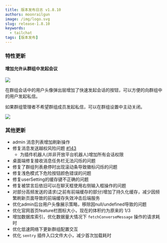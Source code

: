 ```yaml
---
title: 版本发布日志 v1.8.10
authors: moonrailgun
image: /img/logo.svg
slug: release-1.8.10
keywords:
  - tailchat
tags: [版本发布]
---
```


### 特性更新

#### 增加允许从群组中发起会议

![](/img/blog/release-note/v1.8.10/1.png)

在群组会话中的用户头像弹出层增加了快速发起会话的按钮，可以方便的向群组中的用户发起私信。

如果群组管理者不希望群组成员发起私信，可以在群组设置中主动关闭。

![](/img/blog/release-note/v1.8.10/2.png)

### 其他更新

- admin 消息列表增加刷新操作
- 修复消息发送越权风险问题 [#143](https://github.com/msgbyte/tailchat/issues/143)
  - 为插件机器人(并非开放平台机器人)增加所有会话权限
- 桌面端修复接收消息任务栏无法闪烁的问题
- 修复了群组列表悬停时出现滚动条导致徽标闪烁的问题
- 修复浅色模式下危险按钮颜色错误的问题
- 修复userSetting的缓存键不正确的问题
- 修复被禁言后依旧可以在聊天框使用右侧输入框操作的问题
- 对部分高频发送的请求(之前有前端缓存的部分)增加了持久化缓存，减少因频繁刷新页面导致的前端缓存失效冲击后端服务
- 优化admin后台用户头像展示策略，移除因null/undefined导致的问题
- 优化官网首页feature栏图标大小，现在的体积约为原来的 1/3
- 增加数据库索引，优化数据量大情况下 `fetchConverseMessage` 操作的请求耗时
- 优化低速网络下更新群组配置交互
- 优化 `sentry` 插件入口文件大小，减少首次加载耗时
